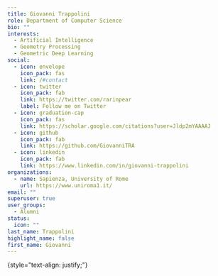 ```yaml
---
title: Giovanni Trappolini
role: Department of Computer Science
bio: ""
interests:
  - Artificial Intelligence
  - Geometry Processing
  - Geometric Deep Learning
social:
  - icon: envelope
    icon_pack: fas
    link: /#contact
  - icon: twitter
    icon_pack: fab
    link: https://twitter.com/rarinpear
    label: Follow me on Twitter
  - icon: graduation-cap
    icon_pack: fas
    link: https://scholar.google.com/citations?user=Jldp2mYAAAAJ
  - icon: github
    icon_pack: fab
    link: https://github.com/GiovanniTRA
  - icon: linkedin
    icon_pack: fab
    link: https://www.linkedin.com/in/giovanni-trappolini
organizations:
  - name: Sapienza, University of Rome
    url: https://www.uniroma1.it/
email: ""
superuser: true
user_groups:
  - Alumni
status:
  icon: ""
last_name: Trappolini
highlight_name: false
first_name: Giovanni
---
```



{style="text-align: justify;"}
